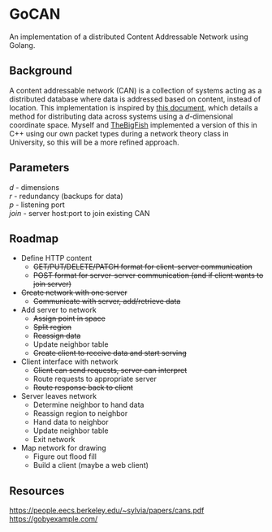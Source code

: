 # GoCAN

An implementation of a distributed Content Addressable Network using Golang.

## Background

A content addressable network (CAN) is a collection of systems acting as a distributed database where data is addressed based on content, instead of location. This implementation is inspired by [this document](https://people.eecs.berkeley.edu/~sylvia/papers/cans.pdf), which details a method for distributing data across systems using a _d_-dimensional coordinate space. Myself and [TheBigFish](https://github.com/TheBiggerFish) implemented a version of this in C++ using our own packet types during a network theory class in University, so this will be a more refined approach.

## Parameters

_d_ - dimensions \
_r_ - redundancy (backups for data) \
_p_ - listening port \
_join_ - server host:port to join existing CAN

## Roadmap

- Define HTTP content
  - ~~GET/PUT/DELETE/PATCH format for client-server communication~~
  - ~~POST format for server-server communication (and if client wants to join server)~~
- ~~Create network with one server~~
  - ~~Communicate with server, add/retrieve data~~
- Add server to network
  - ~~Assign point in space~~
  - ~~Split region~~
  - ~~Reassign data~~
  - Update neighbor table
  - ~~Create client to receive data and start serving~~
- Client interface with network
  - ~~Client can send requests, server can interpret~~
  - Route requests to appropriate server
  - ~~Route response back to client~~
- Server leaves network
  - Determine neighbor to hand data
  - Reassign region to neighbor
  - Hand data to neighbor
  - Update neighbor table
  - Exit network
- Map network for drawing
  - Figure out flood fill
  - Build a client (maybe a web client)

## Resources

<https://people.eecs.berkeley.edu/~sylvia/papers/cans.pdf> \
<https://gobyexample.com/>
